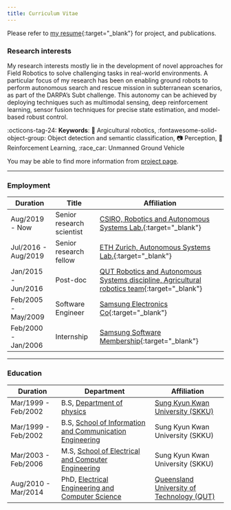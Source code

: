 ```yaml
---
title: Curriculum Vitae
---
```


Please refer to [my resume]{:target="_blank"} for project, and publications.

[my resume]: https://drive.google.com/file/d/1-I1r6QAQClcDq_r-C6gFR275TXLAvfyM/view?usp=sharing



### Research interests
My research interests mostly lie in the development of novel approaches for Field Robotics to solve challenging tasks in real-world environments. A particular focus of my research has been on enabling ground robots to perform autonomous search and rescue mission in subterranean scenarios, as part of the DARPA’s Subt challenge. This autonomy can be achieved by deploying techniques such as multimodal sensing, deep reinforcement learning, sensor fusion techniques for precise state estimation, and model-based robust control.

:octicons-tag-24: __Keywords__: :tractor: Argicultural robotics, :fontawesome-solid-object-group: Object detection and semantic classification, :camera: Perception, :brain: Reinforcement Learning, :race_car: Unmanned Ground Vehicle

You may be able to find more information from [project page].

--- 

### Employment

| Duration      |Title |Affiliation                         |
| ----------- | ----------------|----------------- |
| Aug/2019 - Now | Senior research scientist | [CSIRO, Robotics and Autonomous Systems Lab.]{:target="_blank"}
| Jul/2016 - Aug/2019 | Senior research fellow | [ETH Zurich, Autonomous Systems Lab.]{:target="_blank"}
| Jan/2015 - Jun/2016 | Post-doc| [QUT Robotics and Autonomous Systems discipline, Agricultural robotics team]{:target="_blank"} |
| Feb/2005 - May/2009 | Software Engineer| [Samsung Electronics Co]{:target="_blank"}|
| Feb/2000 - Jan/2006 | Internship  | [Samsung Software Membership]{:target="_blank"}|

---

### Education
| Duration      |Department |Affiliation                         |
| ----------- | ----------------|----------------- |
| Mar/1999 - Feb/2002 | B.S, [Department of physics] | [Sung Kyun Kwan University (SKKU)]
| Mar/1999 - Feb/2002 | B.S, [School of Information and Communication Engineering] | Sung Kyun Kwan University (SKKU)
| Mar/2003 - Feb/2006 | M.S, [School of Electrical and Computer Engineering] | Sung Kyun Kwan University (SKKU)
| Aug/2010 - Mar/2014 | PhD, [Electrical Engineering and Computer Science] | [Queensland University of Technology (QUT)]



  [QUT Robotics and Autonomous Systems discipline, Agricultural robotics team]: https://roboticvision.org
  [Samsung Electronics Co]: https://www.samsung.com/
  [Samsung Software Membership]: https://www.secmem.org/
  [ETH Zurich, Autonomous Systems Lab.]: https://asl.ethz.ch/
  [CSIRO, Robotics and Autonomous Systems Lab.]: https://research.csiro.au/robotics/
  [project page]: ../project/index.md
  [Department of physics]: http://physics.skku.ac.kr/xe/eng
  [School of Information and Communication Engineering]: https://ice.skku.edu/eng_ice/index.do
  [School of Electrical and Computer Engineering]: https://skb.skku.edu/eng_ice/programs/departments/elec_intro.do
  [Sung Kyun Kwan University (SKKU)]: https://www.skku.edu/eng/index.do
  [Queensland University of Technology (QUT)]: https://www.qut.edu.au
  [Electrical Engineering and Computer Science]: https://www.qut.edu.au/about/faculty-of-science/school-of-computer-science